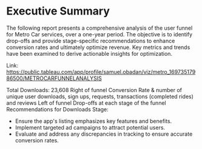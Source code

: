 # Executive Summary
The following report presents a comprehensive analysis of the user funnel for Metro Car services, over a one-year period.
The objective is to identify drop-offs and provide stage-specific recommendations to enhance conversion rates and
ultimately optimize revenue. Key metrics and trends have been examined to derive actionable insights for optimization.


Link:
https://public.tableau.com/app/profile/samuel.obadan/viz/metro_16973517986500/METROCARFUNNELANALYSIS

Total Downloads: 23,608
Right of funnel
Conversion Rate & number of unique user
downloads, sign ups, requests, transactions
(completed rides) and reviews
Left of funnel
Drop-offs at each stage of the funnel
 Recommendations for Downloads Stage:
<ul>
 <li>Ensure the app's listing emphasizes key
features and benefits.</li>
<li>Implement targeted ad campaigns to attract
potential users.</li>
<li>Evaluate and address any discrepancies in
tracking to ensure accurate conversion
rates.</li>
</ul>  



